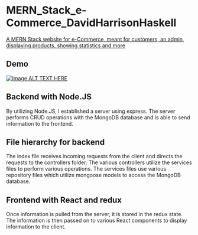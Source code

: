 # MERN_Stack_e-Commerce_DavidHarrisonHaskell
 <u>A MERN Stack website for e-Commerce, meant for customers, an admin, displaying products, showing statistics and more</u>

## Demo
[![Image ALT TEXT HERE](https://img.youtube.com/vi/jb80I4UxoGo/0.jpg)](https://youtube.com/watch?v=jb80I4UxoGo)

## Backend with Node.JS
By utilizing Node.JS, I established a server using express. The server performs CRUD operations with the MongoDB database and is able to send information to the frontend.

## File hierarchy for backend
The index file receives incoming requests from the client and directs the requests to the controllers folder. The various controllers utilize the services files to perform various operations. The services files use various repository files which utilize mongoose models to access the MongoDB database.

## Frontend with React and redux
Once information is pulled from the server, it is stored in the redux state. The information is then passed on to various React components to display information to the client.
